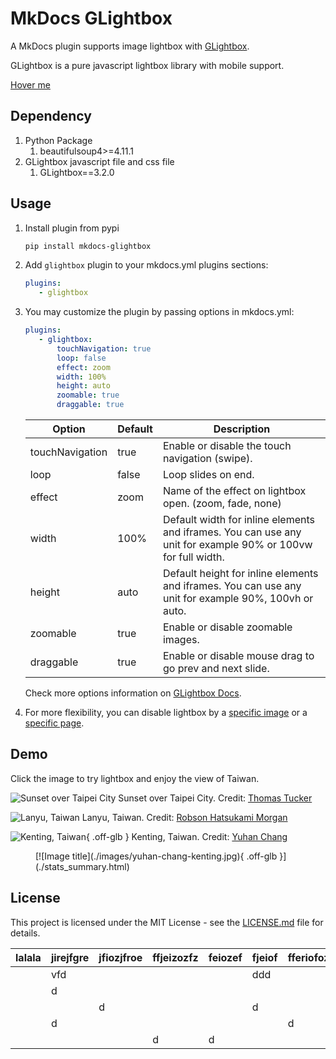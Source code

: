 # MkDocs GLightbox 

A MkDocs plugin supports image lightbox with [GLightbox](https://github.com/biati-digital/glightbox).

GLightbox is a pure javascript lightbox library with mobile support.

[Hover me](https://example.com "I'm a tooltip!")

## Dependency

1. Python Package
    1. beautifulsoup4>=4.11.1
2. GLightbox javascript file and css file
    1. GLightbox==3.2.0

## Usage

1. Install plugin from pypi

    ```bash
    pip install mkdocs-glightbox
    ```

2. Add ```glightbox``` plugin to your mkdocs.yml plugins sections:

    ```yaml
    plugins:
       - glightbox
    ```

3. You may customize the plugin by passing options in mkdocs.yml:

    ```yaml
    plugins:
       - glightbox:
           touchNavigation: true
           loop: false
           effect: zoom
           width: 100%
           height: auto
           zoomable: true
           draggable: true
    ```

    | Option          | Default | Description                                                                                                  |
    | --------------- | ------- | ------------------------------------------------------------------------------------------------------------ |
    | touchNavigation | true    | Enable or disable the touch navigation (swipe).                                                              |
    | loop            | false   | Loop slides on end.                                                                                          |
    | effect          | zoom    | Name of the effect on lightbox open. (zoom, fade, none)                                                      |
    | width           | 100%    | Default width for inline elements and iframes. You can use any unit for example 90% or 100vw for full width. |
    | height          | auto    | Default height for inline elements and iframes. You can use any unit for example 90%, 100vh or auto.         |
    | zoomable        | true    | Enable or disable zoomable images.                                                                           |
    | draggable       | true    | Enable or disable mouse drag to go prev and next slide.                                                      |

    Check more options information on [GLightbox Docs](https://github.com/biati-digital/glightbox#lightbox-options).

4. For more flexibility, you can disable lightbox by a [specific image](./disable/image.md) or a [specific page](./disable/page.md).

## Demo

Click the image to try lightbox and enjoy the view of Taiwan.

![Sunset over Taipei City](./images/thomas-tucker-sunset-over-taipei-city.jpg) 
Sunset over Taipei City. Credit: [Thomas Tucker](https://unsplash.com/photos/au3CYbd7vCU)

![Lanyu, Taiwan](./images/robson-hatsukami-morgan-lanyu.jpg) 
Lanyu, Taiwan. Credit: [Robson Hatsukami Morgan](https://unsplash.com/photos/T8LZZvKc9Jc)

![Kenting, Taiwan](./images/yuhan-chang-kenting.jpg){ .off-glb }
Kenting, Taiwan. Credit: [Yuhan Chang](https://unsplash.com/photos/ROWXoqmqyjk)

<figure markdown>
  [![Image title](./images/yuhan-chang-kenting.jpg){ .off-glb }](./stats_summary.html)
</figure>

## License

This project is licensed under the MIT License - see the [LICENSE.md](https://github.com/Blueswen/mkdocs-glightbox/blob/main/LICENSE) file for details.
<table>
<thead>
  <tr>
    <th>lalala</th>
    <th>jirejfgre</th>
    <th>jfiozjfroe</th>
    <th>ffjeizozfz</th>
    <th>feiozef</th>
    <th>fjeiof</th>
    <th>fferiofoze</th>
    <th>freofer</th>
    <th>fenofer</th>
    <th>fezofre</th>
  </tr>
</thead>
<tbody>
  <tr>
    <td></td>
    <td>vfd</td>
    <td></td>
    <td></td>
    <td></td>
    <td>ddd</td>
    <td></td>
    <td>d</td>
    <td></td>
    <td></td>
  </tr>
  <tr>
    <td></td>
    <td>d</td>
    <td></td>
    <td></td>
    <td></td>
    <td></td>
    <td></td>
    <td></td>
    <td></td>
    <td></td>
  </tr>
  <tr>
    <td></td>
    <td></td>
    <td>d</td>
    <td></td>
    <td></td>
    <td>d</td>
    <td></td>
    <td></td>
    <td>d</td>
    <td></td>
  </tr>
  <tr>
    <td></td>
    <td>d</td>
    <td></td>
    <td></td>
    <td></td>
    <td></td>
    <td>d</td>
    <td></td>
    <td>d</td>
    <td></td>
  </tr>
  <tr>
    <td></td>
    <td></td>
    <td></td>
    <td>d</td>
    <td>d</td>
    <td></td>
    <td></td>
    <td></td>
    <td></td>
    <td></td>
  </tr>
</tbody>
</table>